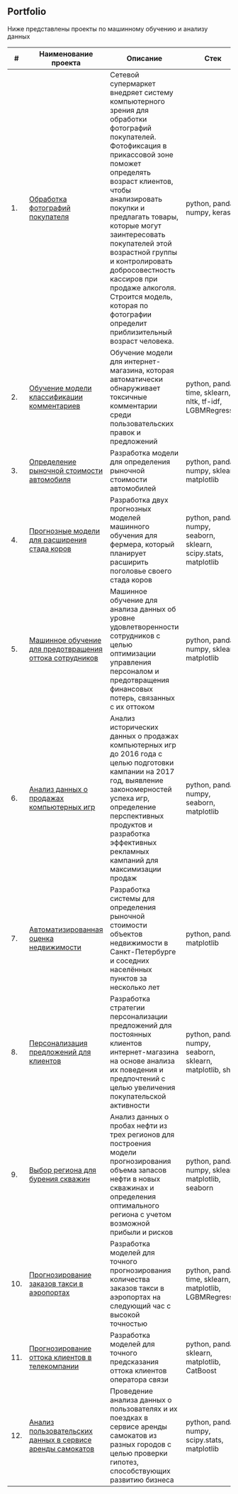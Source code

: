 ## Portfolio

Ниже представлены проекты по машинному обучению и анализу данных

| #    | Наименование проекта                | Описание                                                     | Стек                                                         |
| ---- | ------------------------------------------------------------ | ------------------------------------------------------------ | ------------------------------------------------------------ |
| 1.   | [Обработка фотографий покупателя](https://github.com/TadevosMartirosyan/Portfolio/tree/main/Age%20prediction%20model) | Сетевой супермаркет внедряет систему компьютерного зрения для обработки фотографий покупателей. Фотофиксация в прикассовой зоне поможет определять возраст клиентов, чтобы анализировать покупки и предлагать товары, которые могут заинтересовать покупателей этой возрастной группы и контролировать добросовестность кассиров при продаже алкоголя. Строится модель, которая по фотографии определит приблизительный возраст человека. | python, pandas, numpy, keras |
| 2.   | [Обучение модели классификации комментариев](https://github.com/TadevosMartirosyan/Portfolio/tree/main/Analysis%20Comment%20Sentiment) | Обучение модели для интернет-магазина, которая автоматически обнаруживает токсичные комментарии среди пользовательских правок и предложений | python, pandas, time, sklearn, nltk, tf-idf, LGBMRegressor |
| 3.   | [Определение рыночной стоимости автомобиля](https://github.com/TadevosMartirosyan/Portfolio/tree/main/Automobile%20Valuation%20Model) | Разработка модели для определения рыночной стоимости автомобилей | python, pandas, numpy, sklearn, matplotlib |
| 4.   | [Прогнозные модели для расширения стада коров](https://github.com/TadevosMartirosyan/Portfolio/tree/main/Cow%20Yield%20Forecast) | Разработка двух прогнозных моделей машинного обучения для фермера, который планирует расширить поголовье своего стада коров | python, pandas, numpy, seaborn, sklearn, scipy.stats, matplotlib |
| 5.   | [Машинное обучение для предотвращения оттока сотрудников](https://github.com/TadevosMartirosyan/Portfolio/tree/main/Employee%20Satisfaction%20Analysis) | Машинное обучение для анализа данных об уровне удовлетворенности сотрудников с целью оптимизации управления персоналом и предотвращения финансовых потерь, связанных с их оттоком | python, pandas, numpy, sklearn, matplotlib |
| 6.   | [Анализ данных о продажах компьютерных игр](https://github.com/TadevosMartirosyan/Portfolio/tree/main/Market%20Trends%20Assessment) | Анализ исторических данных о продажах компьютерных игр до 2016 года с целью подготовки кампании на 2017 год, выявление закономерностей успеха игр, определение перспективных продуктов и разработка эффективных рекламных кампаний для максимизации продаж | python, pandas, numpy, seaborn, matplotlib |
| 7.   | [Автоматизированная оценка недвижимости](https://github.com/TadevosMartirosyan/Portfolio/tree/main/Market%20Value%20Prediction) | Разработка системы для определения рыночной стоимости объектов недвижимости в Санкт-Петербурге и соседних населённых пунктов за несколько лет | python, pandas, matplotlib |
| 8.   | [Персонализация предложений для клиентов](https://github.com/TadevosMartirosyan/Portfolio/tree/main/Personalized%20Offer%20Strategy) | Разработка стратегии персонализации предложений для постоянных клиентов интернет-магазина на основе анализа их поведения и предпочтений с целью увеличения покупательской активности | python, pandas, numpy, seaborn, sklearn, matplotlib, shap |
| 9.   | [Выбор региона для бурения скважин](https://github.com/TadevosMartirosyan/Portfolio/tree/main/Region%20Profit%20Analysis) | Анализ данных о пробах нефти из трех регионов для построения модели прогнозирования объема запасов нефти в новых скважинах и определения оптимального региона с учетом возможной прибыли и рисков | python, pandas, numpy, sklearn, matplotlib, seaborn |
| 10.   | [Прогнозирование заказов такси в аэропортах](https://github.com/TadevosMartirosyan/Portfolio/tree/main/Taxi%20Demand%20Forecasting) | Разработка моделей для точного прогнозирования количества заказов такси в аэропортах на следующий час с высокой точностью | python, pandas, time, sklearn, matplotlib, LGBMRegressor |
| 11.   | [Прогнозирование оттока клиентов в телекомпании](https://github.com/TadevosMartirosyan/Portfolio/tree/main/Telecom%20Churn%20Forecast) | Разработка моделей для точного предсказания оттока клиентов оператора связи | python, pandas, sklearn, matplotlib, CatBoost |
| 12.   | [Анализ пользовательских данных в сервисе аренды самокатов](https://github.com/TadevosMartirosyan/Portfolio/tree/main/Urban%20Mobility%20Insights) | Проведение анализа данных о пользователях и их поездках в сервисе аренды самокатов из разных городов с целью проверки гипотез, способствующих развитию бизнеса | python, pandas, numpy, scipy.stats, matplotlib |
